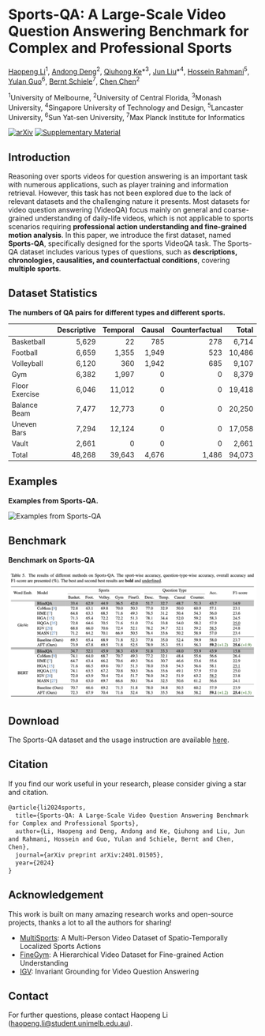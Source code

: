 # Sports-QA: A Large-Scale Video Question Answering Benchmark for Complex and Professional Sports

[Haopeng Li](https://hoplee6.github.io/)<sup>1</sup>, [Andong Deng](https://dengandong.github.io/)<sup>2</sup>, [Qiuhong Ke](https://research.monash.edu/en/persons/qiuhong-ke)\*<sup>3</sup>, [Jun Liu](https://scholar.google.com/citations?user=Q5Ild8UAAAAJ)*<sup>4</sup>, [Hossein Rahmani](https://sites.google.com/view/rahmaniatlu)<sup>5</sup>, [Yulan Guo](http://www.yulanguo.cn/)<sup>6</sup>, [Bernt Schiele](http://www.mpi-inf.mpg.de/~schiele)<sup>7</sup>, [Chen Chen](https://www.crcv.ucf.edu/chenchen/)<sup>2</sup>

<sup>1</sup>University of Melbourne, <sup>2</sup>University of Central Florida, <sup>3</sup>Monash University,
<sup>4</sup>Singapore University of Technology and Design, <sup>5</sup>Lancaster University, <sup>6</sup>Sun Yat-sen University, <sup>7</sup>Max Planck Institute for Informatics


[![arXiv](https://img.shields.io/badge/Arxiv-2401.01505-b31b1b.svg?logo=arXiv)](https://arxiv.org/abs/2401.01505)   [![Supplementary Material](https://img.shields.io/badge/Supplementary%20Material-blue)](https://unimelbcloud-my.sharepoint.com/:b:/g/personal/haopengl1_student_unimelb_edu_au/ET7YjGlNeBtJps4QHVaOMHMByAe1bU4-k19Jt6Fzl-UPgA?e=RwCY1P)





## Introduction

Reasoning over sports videos for question answering is an important task with numerous applications, such as player training and information retrieval. However, this task has not been explored due to the lack of relevant datasets and the challenging nature it presents. Most datasets for video question answering (VideoQA) focus mainly on general and coarse-grained understanding of daily-life videos, which is not applicable to sports scenarios requiring **professional action understanding and fine-grained motion analysis**. In this paper, we introduce the first dataset, named **Sports-QA**, specifically designed for the sports VideoQA task. The Sports-QA dataset includes various types of questions, such as **descriptions, chronologies, causalities, and counterfactual conditions**, covering **multiple sports**.

## Dataset Statistics

**The numbers of QA pairs for different types and different sports.**

|                | Descriptive  | Temporal  | Causal | Counterfactual | Total  |
|----------------|--------:|--------:|--------:|----------:|--------:|
| Basketball     | 5,629  | 22     | 785    | 278      | 6,714  |
| Football       | 6,659  | 1,355  | 1,949  | 523      | 10,486 |
| Volleyball     | 6,120  | 360    | 1,942  | 685      | 9,107  |
| Gym            | 6,382  | 1,997  | 0      | 0        | 8,379  |
| Floor Exercise | 6,046  | 11,012 | 0      | 0        | 19,418 |
| Balance Beam   | 7,477  | 12,773 | 0      | 0        | 20,250 |
| Uneven Bars    | 7,294  | 12,124 | 0      | 0        | 17,058 |
| Vault          | 2,661  | 0      | 0      | 0        | 2,661  |
| Total          | 48,268 | 39,643 | 4,676  | 1,486    | 94,073 |


## Examples

**Examples from Sports-QA.**

![Examples from Sports-QA](pics/sportsqa_eg.png)



## Benchmark

**Benchmark on Sports-QA**

![Benchmark on Sports-QA](pics/results.png)



## Download

The Sports-QA dataset and the usage instruction are available [here](https://unimelbcloud-my.sharepoint.com/:f:/g/personal/haopengl1_student_unimelb_edu_au/El1sdDJzQnVBiq77unovcmwBO4y4UnlwRbvb2xCXmdLFwg?e=7lLVv7). 

## Citation

If you find our work useful in your research, please consider giving a star and citation.

```
@article{li2024sports,
  title={Sports-QA: A Large-Scale Video Question Answering Benchmark for Complex and Professional Sports},
  author={Li, Haopeng and Deng, Andong and Ke, Qiuhong and Liu, Jun and Rahmani, Hossein and Guo, Yulan and Schiele, Bernt and Chen, Chen},
  journal={arXiv preprint arXiv:2401.01505},
  year={2024}
}
```


## Acknowledgement

This work is built on many amazing research works and open-source projects, thanks a lot to all the authors for sharing!

- [MultiSports](https://deeperaction.github.io/datasets/multisports.html): A Multi-Person Video Dataset of Spatio-Temporally Localized Sports Actions
- [FineGym](https://sdolivia.github.io/FineGym/): A Hierarchical Video Dataset for Fine-grained Action Understanding
- [IGV](https://github.com/yl3800/IGV): Invariant Grounding for Video Question Answering


## Contact

For further questions, please contact Haopeng Li (haopeng.li@student.unimelb.edu.au).